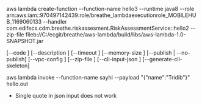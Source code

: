 aws lambda create-function --function-name hello3 --runtime java8 --role arn:aws:iam::970497142439:role/breathe_lambdaexecutionrole_MOBILEHUB_1169060133 --handler com.edifecs.cdm.breathe.riskassesment.RiskAssessmentService::hello2 --zip-file fileb://C:/ecgit/breathe/aws-lambda/build/libs/aws-lambda-1.0-SNAPSHOT.jar

[--code <value>]
[--description <value>]
[--timeout <value>]
[--memory-size <value>]
[--publish | --no-publish]
[--vpc-config <value>]
[--zip-file <value>]
[--cli-input-json <value>]
[--generate-cli-skeleton]

aws lambda invoke --function-name sayhi --payload "{\"name\":\"Tridib\"}" hello.out
- Single quote in json input does not work